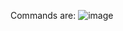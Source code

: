 Commands are:
![image](https://user-images.githubusercontent.com/92522733/206652292-aadd0b64-f8ef-4cc4-b2ee-8d8ff36d4d9e.png)


